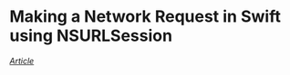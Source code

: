 # Making a Network Request in Swift using NSURLSession

*[Article](http://maniacmobility.com/2017/02/15/making-network-request-swift-using-nsurlsession/)* 
